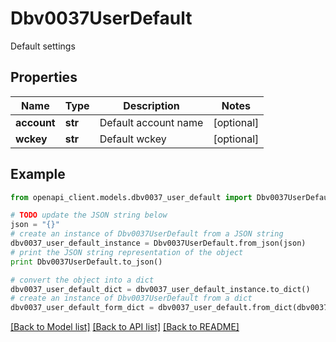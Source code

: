 # Dbv0037UserDefault

Default settings

## Properties
Name | Type | Description | Notes
------------ | ------------- | ------------- | -------------
**account** | **str** | Default account name | [optional] 
**wckey** | **str** | Default wckey | [optional] 

## Example

```python
from openapi_client.models.dbv0037_user_default import Dbv0037UserDefault

# TODO update the JSON string below
json = "{}"
# create an instance of Dbv0037UserDefault from a JSON string
dbv0037_user_default_instance = Dbv0037UserDefault.from_json(json)
# print the JSON string representation of the object
print Dbv0037UserDefault.to_json()

# convert the object into a dict
dbv0037_user_default_dict = dbv0037_user_default_instance.to_dict()
# create an instance of Dbv0037UserDefault from a dict
dbv0037_user_default_form_dict = dbv0037_user_default.from_dict(dbv0037_user_default_dict)
```
[[Back to Model list]](../README.md#documentation-for-models) [[Back to API list]](../README.md#documentation-for-api-endpoints) [[Back to README]](../README.md)


